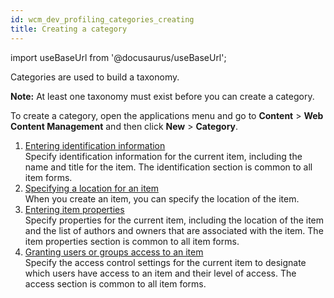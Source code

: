 ```yaml
---
id: wcm_dev_profiling_categories_creating
title: Creating a category
---
```

import useBaseUrl from '@docusaurus/useBaseUrl';



Categories are used to build a taxonomy.

**Note:** At least one taxonomy must exist before you can create a category.

To create a category, open the applications menu and go to **Content** \> **Web Content Management** and then click **New** \> **Category**.

1.  [Entering identification information](wcm_dev_items_id_cat.md)  
Specify identification information for the current item, including the name and title for the item. The identification section is common to all item forms.
2.  [Specifying a location for an item](wcm_dev_items_location_cat.md)  
When you create an item, you can specify the location of the item.
3.  [Entering item properties](wcm_dev_items_props_cat.md)  
Specify properties for the current item, including the location of the item and the list of authors and owners that are associated with the item. The item properties section is common to all item forms.
4.  [Granting users or groups access to an item](wcm_dev_items_access_cat.md)  
Specify the access control settings for the current item to designate which users have access to an item and their level of access. The access section is common to all item forms.


